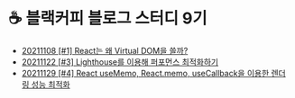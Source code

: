# ☕ 블랙커피 블로그 스터디 9기

- [20211108 [#1] React는 왜 Virtual DOM을 쓸까?](https://equal-single-def.notion.site/React-Virtual-DOM-34eae7ba291d42279713b96c00380ee6)
- [20211122 [#3] Lighthouse를 이용해 퍼포먼스 최적화하기](https://equal-single-def.notion.site/Lighthouse-feat-Chrome-DevTool-1077cf3e9f8e41a4aa8c254f148681f0)
- [20211129 [#4] React useMemo, React.memo, useCallback을 이용한 렌더링 성능 최적화](https://equal-single-def.notion.site/React-useMemo-React-memo-useCallback-519eac27bb3948ae91ffe0cf8f96bd39)
